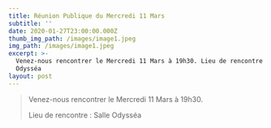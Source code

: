 ```yaml
---
title: Réunion Publique du Mercredi 11 Mars
subtitle: ''
date: 2020-01-27T23:00:00.000Z
thumb_img_path: /images/image1.jpeg
img_path: /images/image1.jpeg
excerpt: >-
  Venez-nous rencontrer le Mercredi 11 Mars à 19h30. Lieu de rencontre : Salle
  Odysséa
layout: post
---
```

> Venez-nous rencontrer le Mercredi 11 Mars à 19h30. 
>
> Lieu de rencontre : Salle Odysséa

